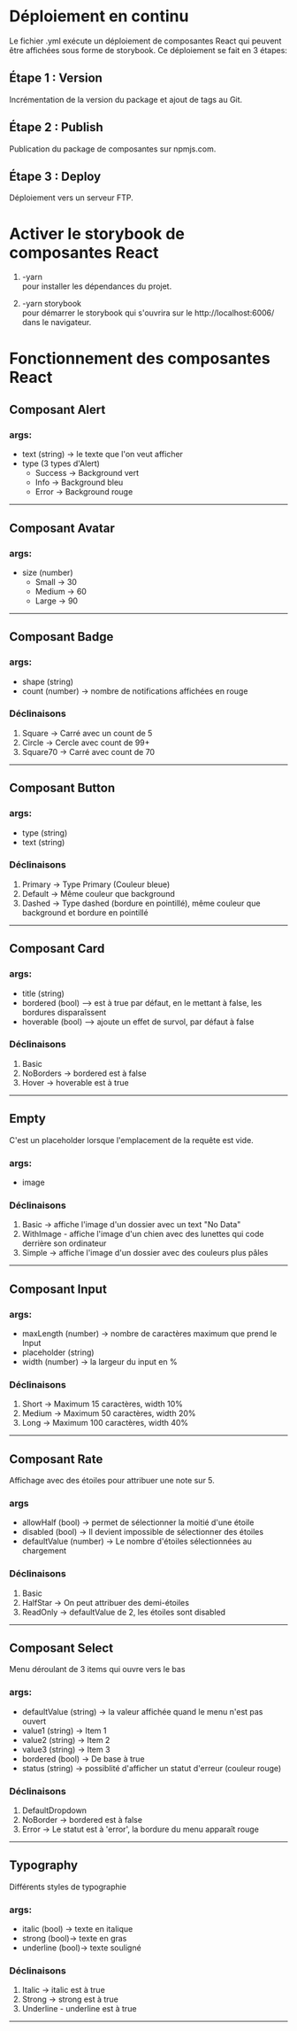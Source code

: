 # Déploiement en continu
Le fichier .yml exécute un déploiement de composantes React qui peuvent être affichées sous forme de storybook. Ce déploiement se fait en 3 étapes: 

## Étape 1 : Version
 Incrémentation de la version du package et ajout de tags au Git. 
## Étape 2 : Publish
Publication du package de composantes sur npmjs.com.  
## Étape 3 : Deploy
Déploiement vers un serveur FTP.
# Activer le storybook de composantes React
1. -yarn <br>pour installer les dépendances du projet. 

2. -yarn storybook <br>pour démarrer le storybook qui s'ouvrira sur le http://localhost:6006/ dans le navigateur.

# Fonctionnement des composantes React
## Composant Alert
### args: 
* text (string) -> le texte que l'on veut afficher
* type (3 types d'Alert)
    * Success -> Background vert
    * Info -> Background bleu
    * Error -> Background rouge
--------------------------------------- 
## Composant Avatar
### args:
* size (number)
    * Small -> 30
    * Medium -> 60
    * Large -> 90
---------------------------------------
## Composant Badge
### args: 
* shape (string) 
* count (number) -> nombre de notifications affichées en rouge 
### Déclinaisons 
1. Square -> Carré avec un count de 5
2. Circle -> Cercle avec count de 99+
3. Square70 -> Carré avec count de 70 
-----------------------------------------------------
## Composant Button 
### args: 
* type (string)
* text (string)

### Déclinaisons
1. Primary -> Type Primary (Couleur bleue)
2. Default -> Même couleur que background
3. Dashed -> Type dashed (bordure en pointillé), même couleur que background et bordure en pointillé
-----------------------------------------
## Composant Card
### args: 
* title (string)
* bordered (bool) --> est à true par défaut, en le mettant à false, les bordures disparaîssent 
* hoverable (bool) --> ajoute un effet de survol, par défaut à false

### Déclinaisons

1. Basic
2. NoBorders -> bordered est à false
3. Hover -> hoverable est à true 
-------------------------------------------------------
## Empty
C'est un placeholder lorsque l'emplacement de la requête est vide. 

### args:
* image

### Déclinaisons
1. Basic -> affiche l'image d'un dossier avec un text "No Data"
2. WithImage - affiche l'image d'un chien avec des lunettes qui code derrière son ordinateur
3. Simple -> affiche l'image d'un dossier avec des couleurs plus pâles
-------------------------------------------------------
## Composant Input
### args:
* maxLength (number) -> nombre de caractères maximum que prend le Input
* placeholder (string)
* width (number) -> la largeur du input en % 

### Déclinaisons
1. Short -> Maximum 15 caractères, width 10% 
2. Medium -> Maximum 50 caractères, width 20%
3. Long -> Maximum 100 caractères, width 40%
-------------------------------------------------------
## Composant Rate
Affichage avec des étoiles pour attribuer une note sur 5.
### args
* allowHalf (bool) -> permet de sélectionner la moitié d'une étoile
* disabled (bool) -> Il devient impossible de sélectionner des étoiles
* defaultValue (number) -> Le nombre d'étoiles sélectionnées au chargement

### Déclinaisons 
1. Basic 
2. HalfStar -> On peut attribuer des demi-étoiles 
3. ReadOnly -> defaultValue de 2, les étoiles sont disabled
-----------------------------------------------------
## Composant Select
Menu déroulant de 3 items qui ouvre vers le bas

### args: 
* defaultValue (string) -> la valeur affichée quand le menu n'est pas ouvert
* value1 (string) -> Item 1
* value2 (string) -> Item 2
* value3 (string) -> Item 3
* bordered (bool) -> De base à true 
* status (string) -> possiblité d'afficher un statut d'erreur (couleur rouge)

### Déclinaisons 

1. DefaultDropdown 
2. NoBorder -> bordered est à false
3. Error -> Le statut est à 'error', la bordure du menu apparaît rouge
-------------------------------------------------------
## Typography
Différents styles de typographie

### args: 
* italic (bool) -> texte en italique
* strong (bool)-> texte en gras
* underline (bool)-> texte souligné

### Déclinaisons
1. Italic -> italic est à true
2. Strong -> strong est à true
3. Underline - underline est à true
-------------------------------------------------------